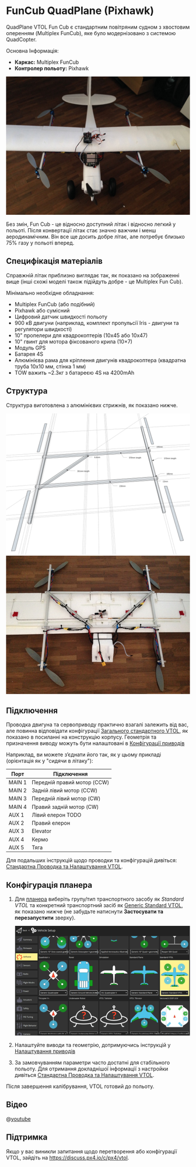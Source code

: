 # FunCub QuadPlane (Pixhawk)

QuadPlane VTOL Fun Cub є стандартним повітряним судном з хвостовим оперенням (Multiplex FunCub), яке було модернізовано з системою QuadCopter.

Основна Інформація:

- **Каркас:** Multiplex FunCub
- **Контролер польоту:** Pixhawk

![Fun Cub VTOL](../../assets/airframes/vtol/funcub_pixhawk/fun_cub_vtol_complete.jpg)

Без змін, Fun Cub - це відносно доступний літак і відносно легкий у польоті. Після конвертації літак стає значно важчим і менш аеродинамічним. Він все ще досить добре літає, але потребує близько 75% газу у польоті вперед.


## Специфікація матеріалів

Справжній літак приблизно виглядає так, як показано на зображенні вище (інші схожі моделі також підійдуть добре - це Multiplex Fun Cub).

Мінімально необхідне обладнання:

- Multiplex FunCub (або подібний)
- Pixhawk або сумісний
- Цифровий датчик швидкості польоту
- 900 кВ двигуни (наприклад, комплект пропульсії Iris - двигуни та регулятори швидкості)
- 10" пропелери для квадрокоптерів (10х45 або 10х47)
- 10" гвинт для мотора фіксованого крила (10×7)
- Модуль GPS
- Батарея 4S
- Алюмінієва рама для кріплення двигунів квадрокоптера (квадратна труба 10х10 мм, стінка 1 мм)
- TOW важить ~2.3кг з батареєю 4S на 4200mAh


## Структура

Структура виготовлена з алюмінієвих стрижнів, як показано нижче.

![quad_frame](../../assets/airframes/vtol/funcub_pixhawk/fun_cub_aluminium_frame_for_vtol.jpg) ![Fun Cub -frame for vtol mounted](../../assets/airframes/vtol/funcub_pixhawk/fun_cub_aluminium_frame_for_vtol_mounted.jpg)

## Підключення

Проводка двигуна та сервоприводу практично взагалі залежить від вас, але повинна відповідати конфігурації [Загального стандартного VTOL](../airframes/airframe_reference.md#vtol_standard_vtol_generic_standard_vtol), як показано в посиланні на конструкцію корпусу. Геометрія та призначення виводу можуть бути налаштовані в [Конфігурації приводів](../config/actuators.md#actuator-outputs)

Наприклад, ви можете з’єднати його так, як у цьому прикладі (орієнтація як у "сидячи в літаку"):


| Порт   | Підключення                 |
| ------ | --------------------------- |
| MAIN 1 | Передній правий мотор (CCW) |
| MAIN 2 | Задній лівий мотор (CCW)    |
| MAIN 3 | Передній лівий мотор (CW)   |
| MAIN 4 | Правий задній мотор (CW)    |
| AUX 1  | Лівий елерон TODO           |
| AUX 2  | Правий елерон               |
| AUX 3  | Elevator                    |
| AUX 4  | Кермо                       |
| AUX 5  | Тяга                        |

Для подальших інструкцій щодо проводки та конфігурацій дивіться: [Стандартна Проводка та Налаштування VTOL](../config_vtol/vtol_quad_configuration.md). <!-- replace with Pixhawk Wiring Quickstart -->

## Конфігурація планера

1. Для [планера](../config/airframe.md) виберіть групу/тип транспортного засобу як *Standard VTOL* та конкретний транспортний засіб як [Generic Standard VTOL](../airframes/airframe_reference.md#vtol_standard_vtol_generic_standard_vtol), як показано нижче (не забудьте натиснути **Застосувати та перезапустити** зверху).

   ![QCG - Select Generic Standard VTOL](../../assets/qgc/setup/airframe/px4_frame_generic_standard_vtol.png)

1. Налаштуйте виводи та геометрію, дотримуючись інструкцій у [Налаштування приводів](../config/actuators.md)
1. За замовчуванням параметри часто достатні для стабільного польоту. Для отримання докладнішої інформації з настройки дивіться [Стандартна Проводка та Налаштування VTOL](../config_vtol/vtol_quad_configuration.md).

Після завершення калібрування, VTOL готовий до польоту.


## Відео

@[youtube](https://youtu.be/4K8yaa6A0ks)


## Підтримка

Якщо у вас виникли запитання щодо перетворення або конфігурації VTOL, зайдіть на <https://discuss.px4.io/c/px4/vtol>.

